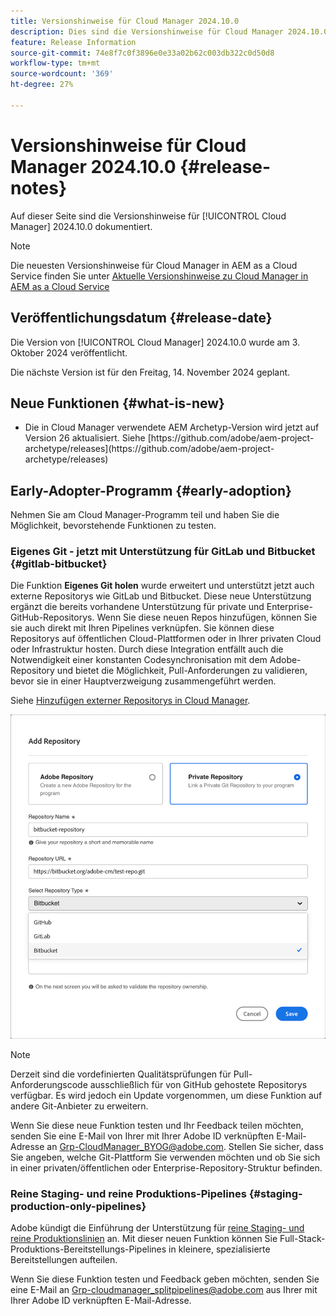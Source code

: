 ```yaml
---
title: Versionshinweise für Cloud Manager 2024.10.0
description: Dies sind die Versionshinweise für Cloud Manager 2024.10.0.
feature: Release Information
source-git-commit: 74e8f7c0f3896e0e33a02b62c003db322c0d50d8
workflow-type: tm+mt
source-wordcount: '369'
ht-degree: 27%

---
```


# Versionshinweise für Cloud Manager 2024.10.0 {#release-notes}

Auf dieser Seite sind die Versionshinweise für [!UICONTROL Cloud Manager] 2024.10.0 dokumentiert.

>[!NOTE]
>
>Die neuesten Versionshinweise für Cloud Manager in AEM as a Cloud Service finden Sie unter [Aktuelle Versionshinweise zu Cloud Manager in AEM as a Cloud Service](https://experienceleague.adobe.com/de/docs/experience-manager-cloud-service/content/release-notes/cloud-manager/current)



## Veröffentlichungsdatum {#release-date}

<!-- SAVE FOR FUTURE POSSIBLE USE No notable bugs or features for the September release of Cloud Manager. -->

Die Version von [!UICONTROL Cloud Manager] 2024.10.0 wurde am 3. Oktober 2024 veröffentlicht.

Die nächste Version ist für den Freitag, 14. November 2024 geplant.



## Neue Funktionen {#what-is-new}

* <!-- BOTH CS & AMS --> Die in Cloud Manager verwendete AEM Archetyp-Version wird jetzt auf Version 26 aktualisiert. Siehe [https://github.com/adobe/aem-project-archetype/releases](https://github.com/adobe/aem-project-archetype/releases)
<!-- (CMGR-59817) -->



## Early-Adopter-Programm {#early-adoption}

Nehmen Sie am Cloud Manager-Programm teil und haben Sie die Möglichkeit, bevorstehende Funktionen zu testen.

### Eigenes Git - jetzt mit Unterstützung für GitLab und Bitbucket {#gitlab-bitbucket}

<!-- BOTH CS & AMS -->

Die Funktion **Eigenes Git holen** wurde erweitert und unterstützt jetzt auch externe Repositorys wie GitLab und Bitbucket. Diese neue Unterstützung ergänzt die bereits vorhandene Unterstützung für private und Enterprise-GitHub-Repositorys. Wenn Sie diese neuen Repos hinzufügen, können Sie sie auch direkt mit Ihren Pipelines verknüpfen. Sie können diese Repositorys auf öffentlichen Cloud-Plattformen oder in Ihrer privaten Cloud oder Infrastruktur hosten. Durch diese Integration entfällt auch die Notwendigkeit einer konstanten Codesynchronisation mit dem Adobe-Repository und bietet die Möglichkeit, Pull-Anforderungen zu validieren, bevor sie in einer Hauptverzweigung zusammengeführt werden.

Siehe [Hinzufügen externer Repositorys in Cloud Manager](/help/managing-code/external-repositories.md).

![Dialogfeld „Repository hinzufügen“](/help/release-notes/assets/repositories-add-release-notes.png)

>[!NOTE]
>
>Derzeit sind die vordefinierten Qualitätsprüfungen für Pull-Anforderungscode ausschließlich für von GitHub gehostete Repositorys verfügbar. Es wird jedoch ein Update vorgenommen, um diese Funktion auf andere Git-Anbieter zu erweitern.

Wenn Sie diese neue Funktion testen und Ihr Feedback teilen möchten, senden Sie eine E-Mail von Ihrer mit Ihrer Adobe ID verknüpften E-Mail-Adresse an [Grp-CloudManager_BYOG@adobe.com](mailto:Grp-CloudManager_BYOG@adobe.com). Stellen Sie sicher, dass Sie angeben, welche Git-Plattform Sie verwenden möchten und ob Sie sich in einer privaten/öffentlichen oder Enterprise-Repository-Struktur befinden.

### Reine Staging- und reine Produktions-Pipelines {#staging-production-only-pipelines}

Adobe kündigt die Einführung der Unterstützung für [reine Staging- und reine Produktionslinien](/help/using/stage-prod-only.md) an. Mit dieser neuen Funktion können Sie Full-Stack-Produktions-Bereitstellungs-Pipelines in kleinere, spezialisierte Bereitstellungen aufteilen.

Wenn Sie diese Funktion testen und Feedback geben möchten, senden Sie eine E-Mail an [Grp-cloudmanager_splitpipelines@adobe.com](mailto:Grp-cloudmanager_splitpipelines@adobe.com) aus Ihrer mit Ihrer Adobe ID verknüpften E-Mail-Adresse.

<!-- ## Bug fixes

* text
-->

<!-- Known Issues {#known-issues}

 -->
